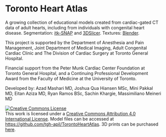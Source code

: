 # Toronto Heart Atlas

<p>A growing collection of educational models created from cardiac-gated CT data of adult hearts, including from individuals with congenital heart disease. Segmentation: <a href="http://www.itksnap.org">itk-SNAP</a> and <a href="https://www.slicer.org/">3DSlicer</a>. Textures: <a href="https://www.blender.org/">Blender</a>.</p>

<p>This project is supported by the Department of Anesthesia and Pain Management, Joint Department of Medical Imaging, Adult Congenital Cardiac Clinic and The Division of Cardiac Surgery at Toronto General Hospital.</p>

<p>Financial support from the Peter Munk Cardiac Center Foundation at Toronto General Hospital, and a Continuing Professional Development Award from the Faculty of Medicine at the University of Toronto.</p>

<p>Developed by: Azad Mashari MD, Joshua Qua Hiansen MSc, Mini Pakkal MD, Eitan Aziza MD, Ryan Ramos BSc, Sachin Khargie, Massimiliano Meineri MD</p>

<a rel="license" href="http://creativecommons.org/licenses/by/4.0/"><img alt="Creative Commons License" style="border-width:0" src="https://i.creativecommons.org/l/by/4.0/88x31.png" /></a><br />This work is licensed under a <a rel="license" href="http://creativecommons.org/licenses/by/4.0/">Creative Commons Attribution 4.0 International License</a>. Model files can be accessed at <a href="https://github.com/tgh-apil/TorontoHeartAtlas">https://github.com/tgh-apil/TorontoHeartAtlas</a>. 3D prints can be purchased <a href="https://apil.ca/shop/">here</a>.
